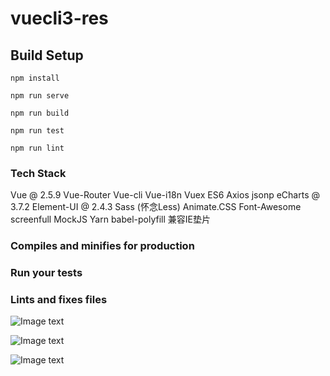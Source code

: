 # vuecli3-res

## Build Setup
```
npm install

npm run serve

npm run build

npm run test

npm run lint
```
### Tech Stack

Vue @ 2.5.9
Vue-Router
Vue-cli
Vue-i18n
Vuex
ES6
Axios
jsonp
eCharts @ 3.7.2
Element-UI @ 2.4.3
Sass (怀念Less)
Animate.CSS
Font-Awesome
screenfull
MockJS
Yarn
babel-polyfill 兼容IE垫片

### Compiles and minifies for production


### Run your tests


### Lints and fixes files

![Image text](http://thyrsi.com/t6/671/1550325582x2890174106.png)

![Image text](http://thyrsi.com/t6/671/1550325614x2890174106.png)

![Image text](http://thyrsi.com/t6/671/1550325629x2890174106.png)
